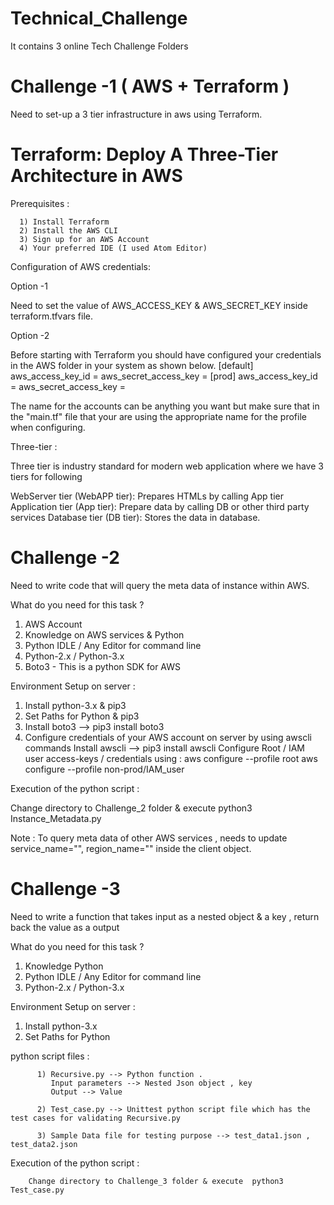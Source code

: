 # Technical_Challenge
It contains 3 online Tech Challenge Folders

# Challenge -1 ( AWS + Terraform )

Need to set-up a 3 tier infrastructure in aws using Terraform.

# Terraform: Deploy A Three-Tier Architecture in AWS


Prerequisites : 

      1) Install Terraform
      2) Install the AWS CLI
      3) Sign up for an AWS Account
      4) Your preferred IDE (I used Atom Editor)

Configuration of AWS credentials:

Option -1

Need to set the value of AWS_ACCESS_KEY & AWS_SECRET_KEY inside terraform.tfvars file.

Option -2

Before starting with Terraform you should have configured your credentials in the AWS folder in your system as shown below.
[default]
aws_access_key_id = 
aws_secret_access_key = 
[prod]
aws_access_key_id =
aws_secret_access_key =

The name for the accounts can be anything you want but make sure that in the "main.tf" file that your are using the appropriate name for the profile when configuring.
 

Three-tier :

Three tier is industry standard for modern web application where we have 3 tiers for following

WebServer tier (WebAPP tier): Prepares HTMLs by calling App tier
Application tier (App tier): Prepare data by calling DB or other third party services
Database tier (DB tier): Stores the data in database.





# Challenge -2

Need to write code that will query the meta data of instance within AWS.

What do you need for this task ?

  1) AWS Account
  2) Knowledge on AWS services & Python
  3) Python IDLE / Any Editor for command line
  4) Python-2.x / Python-3.x
  5) Boto3 - This is a python SDK for AWS
  
Environment Setup on server :

  1) Install python-3.x & pip3
  2) Set Paths for Python & pip3
  3) Install boto3 --> pip3 install boto3
  4) Configure credentials of your AWS account on server by using awscli commands 
        Install awscli   --> pip3 install awscli
        Configure Root / IAM user access-keys / credentials using :
            aws configure --profile root
            aws configure --profile non-prod/IAM_user
            
            
Execution of the python script :

Change directory to Challenge_2 folder & execute python3 Instance_Metadata.py

Note :  To query meta data of other AWS services , needs to update service_name="", region_name="" inside the client object.


# Challenge -3

Need to write a function that takes input as a nested object & a key , return back the value as a output

What do you need for this task ?

  1) Knowledge Python
  2) Python IDLE / Any Editor for command line
  3) Python-2.x / Python-3.x
  
Environment Setup on server :

  1) Install python-3.x 
  2) Set Paths for Python
            
            
python script files :

          1) Recursive.py --> Python function . 
             Input parameters --> Nested Json object , key 
             Output --> Value 

          2) Test_case.py --> Unittest python script file which has the test cases for validating Recursive.py

          3) Sample Data file for testing purpose --> test_data1.json , test_data2.json
          
 Execution of the python script :
 
        Change directory to Challenge_3 folder & execute  python3 Test_case.py


  




